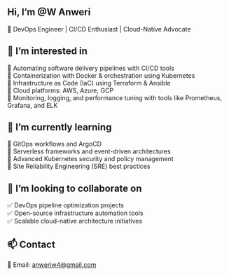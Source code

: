 ## Hi, I’m @W Anweri

🚀 DevOps Engineer | CI/CD Enthusiast | Cloud-Native Advocate

## 👀 I’m interested in

🔹 Automating software delivery pipelines with CI/CD tools  
🔹 Containerization with Docker & orchestration using Kubernetes  
🔹 Infrastructure as Code (IaC) using Terraform & Ansible  
🔹 Cloud platforms: AWS, Azure, GCP  
🔹 Monitoring, logging, and performance tuning with tools like Prometheus, Grafana, and ELK  

## 🌱 I’m currently learning

📌 GitOps workflows and ArgoCD  
📌 Serverless frameworks and event-driven architectures  
📌 Advanced Kubernetes security and policy management  
📌 Site Reliability Engineering (SRE) best practices  

## 💞️ I’m looking to collaborate on

✅ DevOps pipeline optimization projects  
✅ Open-source infrastructure automation tools  
✅ Scalable cloud-native architecture initiatives  

## 📫 Contact

📧 Email: anweriw4@gmail.com
